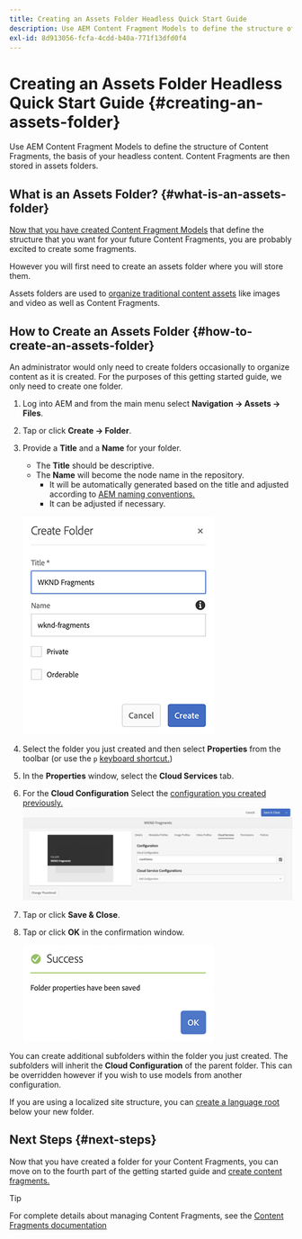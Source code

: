 ```yaml
---
title: Creating an Assets Folder Headless Quick Start Guide
description: Use AEM Content Fragment Models to define the structure of Content Fragments, the basis of your headless content.
exl-id: 8d913056-fcfa-4cdd-b40a-771f13dfd0f4
---
```

# Creating an Assets Folder Headless Quick Start Guide {#creating-an-assets-folder}

Use AEM Content Fragment Models to define the structure of Content Fragments, the basis of your headless content. Content Fragments are then stored in assets folders.

## What is an Assets Folder? {#what-is-an-assets-folder}

[Now that you have created Content Fragment Models](create-content-model.md) that define the structure that you want for your future Content Fragments, you are probably excited to create some fragments.

However you will first need to create an assets folder where you will store them.

Assets folders are used to [organize traditional content assets](/help/assets/manage-assets.md) like images and video as well as Content Fragments.

## How to Create an Assets Folder {#how-to-create-an-assets-folder}

An administrator would only need to create folders occasionally to organize content as it is created. For the purposes of this getting started guide, we only need to create one folder.

1. Log into AEM and from the main menu select **Navigation -&gt; Assets -&gt; Files**.
1. Tap or click **Create -&gt; Folder**.
1. Provide a **Title** and a **Name** for your folder.
   * The **Title** should be descriptive.
   * The **Name** will become the node name in the repository.
      * It will be automatically generated based on the title and adjusted according to [AEM naming conventions.](/help/sites-developing/naming-conventions.md)
      * It can be adjusted if necessary.

   ![Create folder](assets/assets-folder-create.png)
1. Select the folder you just created and then select **Properties** from the toolbar (or use the `p` [keyboard shortcut.](/help/sites-authoring/keyboard-shortcuts.md))
1. In the **Properties** window, select the **Cloud Services** tab.
1. For the **Cloud Configuration** Select the [configuration you created previously.](create-configuration.md)
   ![Configure assets folder](assets/assets-folder-configure.png)
1. Tap or click **Save &amp; Close**.
1. Tap or click **OK** in the confirmation window.

   ![Confirmation window](assets/assets-folder-confirmation.png)

You can create additional subfolders within the folder you just created. The subfolders will inherit the **Cloud Configuration** of the parent folder. This can be overridden however if you wish to use models from another configuration.

If you are using a localized site structure, you can [create a language root](/help/assets/multilingual-assets.md) below your new folder.

## Next Steps {#next-steps}

Now that you have created a folder for your Content Fragments, you can move on to the fourth part of the getting started guide and [create content fragments.](create-content-fragment.md)

>[!TIP]
>
>For complete details about managing Content Fragments, see the [Content Fragments documentation](/help/assets/content-fragments/content-fragments.md)
